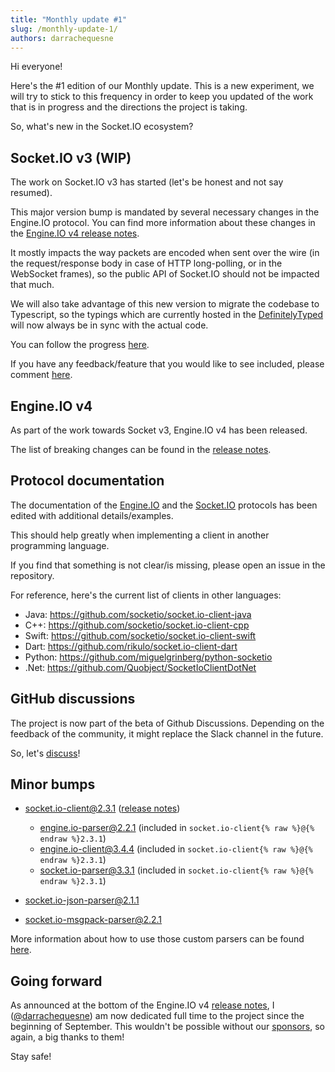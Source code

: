 ```yaml
---
title: "Monthly update #1"
slug: /monthly-update-1/
authors: darrachequesne
---
```


Hi everyone!

Here's the #1 edition of our Monthly update. This is a new experiment, we will try to stick to this frequency in order to keep you updated of the work that is in progress and the directions the project is taking.

<!--truncate-->

So, what's new in the Socket.IO ecosystem?

## Socket.IO v3 (WIP)

The work on Socket.IO v3 has started (let's be honest and not say resumed).

This major version bump is mandated by several necessary changes in the Engine.IO protocol. You can find more information about these changes in the [Engine.IO v4 release notes](/blog/engine-io-4-release/).

It mostly impacts the way packets are encoded when sent over the wire (in the request/response body in case of HTTP long-polling, or in the WebSocket frames), so the public API of Socket.IO should not be impacted that much.

We will also take advantage of this new version to migrate the codebase to Typescript, so the typings which are currently hosted in the [DefinitelyTyped](https://github.com/DefinitelyTyped/DefinitelyTyped) will now always be in sync with the actual code.

You can follow the progress [here](https://github.com/socketio/socket.io/projects/2).

If you have any feedback/feature that you would like to see included, please comment [here](https://github.com/socketio/socket.io/issues/3250).

## Engine.IO v4

As part of the work towards Socket v3, Engine.IO v4 has been released.

The list of breaking changes can be found in the [release notes](/blog/engine-io-4-release/).

## Protocol documentation

The documentation of the [Engine.IO](https://github.com/socketio/engine.io-protocol) and the [Socket.IO](https://github.com/socketio/socket.io-protocol) protocols has been edited with additional details/examples.

This should help greatly when implementing a client in another programming language.

If you find that something is not clear/is missing, please open an issue in the repository.

For reference, here's the current list of clients in other languages:

- Java: https://github.com/socketio/socket.io-client-java
- C++: https://github.com/socketio/socket.io-client-cpp
- Swift: https://github.com/socketio/socket.io-client-swift
- Dart: https://github.com/rikulo/socket.io-client-dart
- Python: https://github.com/miguelgrinberg/python-socketio
- .Net: https://github.com/Quobject/SocketIoClientDotNet


## GitHub discussions

The project is now part of the beta of Github Discussions. Depending on the feedback of the community, it might replace the Slack channel in the future.

So, let's [discuss](https://github.com/socketio/socket.io/discussions)!

## Minor bumps

- [socket.io-client@2.3.1](https://github.com/socketio/socket.io-client/releases/tag/2.3.1) ([release notes](/blog/socket-io-2-3-1/))
  - [engine.io-parser@2.2.1](https://github.com/socketio/engine.io-parser/releases/tag/2.2.1) (included in `socket.io-client{% raw %}@{% endraw %}2.3.1`)
  - [engine.io-client@3.4.4](https://github.com/socketio/engine.io-client/releases/tag/3.4.4) (included in `socket.io-client{% raw %}@{% endraw %}2.3.1`)
  - [socket.io-parser@3.3.1](https://github.com/socketio/socket.io-parser/releases/tag/3.3.1) (included in `socket.io-client{% raw %}@{% endraw %}2.3.1`)

- [socket.io-json-parser@2.1.1](https://github.com/darrachequesne/socket.io-json-parser/releases/tag/2.1.1)
- [socket.io-msgpack-parser@2.2.1](https://github.com/darrachequesne/socket.io-msgpack-parser/releases/tag/2.2.1)

More information about how to use those custom parsers can be found [here](https://github.com/socketio/socket.io/tree/master/examples/custom-parsers).

## Going forward

As announced at the bottom of the Engine.IO v4 [release notes](/blog/engine-io-4-release/#What’s-next), I ([@darrachequesne](https://github.com/darrachequesne/)) am now dedicated full time to the project since the beginning of September. This wouldn't be possible without our [sponsors](https://opencollective.com/socketio/#section-contributors), so again, a big thanks to them!


Stay safe!
